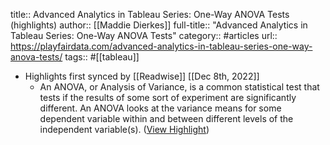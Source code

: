 title:: Advanced Analytics in Tableau Series: One-Way ANOVA Tests (highlights)
author:: [[Maddie Dierkes]]
full-title:: "Advanced Analytics in Tableau Series: One-Way ANOVA Tests"
category:: #articles
url:: https://playfairdata.com/advanced-analytics-in-tableau-series-one-way-anova-tests/
tags:: #[[tableau]]

- Highlights first synced by [[Readwise]] [[Dec 8th, 2022]]
	- An ANOVA, or Analysis of Variance, is a common statistical test that tests if the results of some sort of experiment are significantly different. An ANOVA looks at the variance means for some dependent variable within and between different levels of the independent variable(s). ([View Highlight](https://read.readwise.io/read/01gkqb1njck41vfagb45ec1zfk))